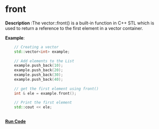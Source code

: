 # front

**Description** :The vector::front() is a built-in function in C++ STL which is used to return a reference to the first element in a vector container.

**Example**:
```cpp
    // Creating a vector 
    std::vector<int> example; 
  
    // Add elements to the List 
    example.push_back(10); 
    example.push_back(20); 
    example.push_back(30); 
    example.push_back(40); 
  
    // get the first element using front() 
    int & ele = example.front(); 
  
    // Print the first element 
    std::cout << ele; 
 
```
**[Run Code](https://rextester.com/WASUB54049)**
